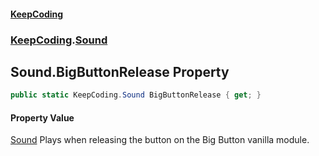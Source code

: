 #### [KeepCoding](index.md 'index')
### [KeepCoding](KeepCoding.md 'KeepCoding').[Sound](KeepCoding_Sound.md 'KeepCoding.Sound')
## Sound.BigButtonRelease Property
```csharp
public static KeepCoding.Sound BigButtonRelease { get; }
```
#### Property Value
[Sound](KeepCoding_Sound.md 'KeepCoding.Sound')
Plays when releasing the button on the Big Button vanilla module.  
